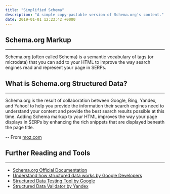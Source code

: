```yaml
---
title: "Simplified Schema"
description: "A simple copy-pastable version of Schema.org's content."
date: 2019-01-01 12:23:42 +0000
---
```


## Schema.org Markup
---

Schema.org (often called Schema) is a semantic vocabulary of tags (or microdata) that you can add to your HTML to improve the way search engines read and represent your page in SERPs.

## What is Schema.org Structured Data?
---

Schema.org is the result of collaboration between Google, Bing, Yandex, and Yahoo! to help you provide the information their search engines need to understand your content and provide the best search results possible at this time. Adding Schema markup to your HTML improves the way your page displays in SERPs by enhancing the rich snippets that are displayed beneath the page title.

-- From [moz.com](https://moz.com/learn/seo/schema-structured-data)

## Further Reading and Tools
---

- [Schema.org Official Documentation](https://schema.org/)
- [Understand how structured data works by Google Developers](https://developers.google.com/search/docs/guides/intro-structured-data)
- [Structured Data Testing Tool by Google](https://search.google.com/structured-data/testing-tool/)
- [Structured Data Validator by Yandex](https://webmaster.yandex.com/tools/microtest/)
